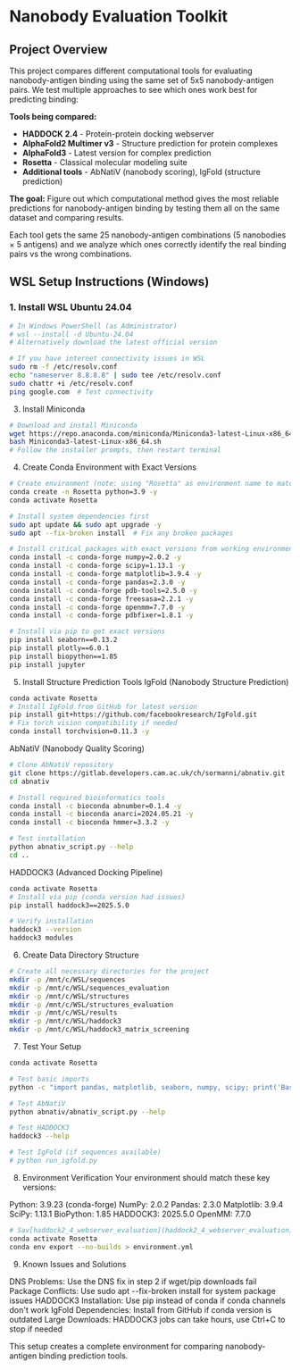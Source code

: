 # Nanobody Evaluation Toolkit

## Project Overview

This project compares different computational tools for evaluating nanobody-antigen binding using the same set of 5x5 nanobody-antigen pairs. We test multiple approaches to see which ones work best for predicting binding:

**Tools being compared:**
- **HADDOCK 2.4** - Protein-protein docking webserver
- **AlphaFold2 Multimer v3** - Structure prediction for protein complexes
- **AlphaFold3** - Latest version for complex prediction
- **Rosetta** - Classical molecular modeling suite
- **Additional tools** - AbNatiV (nanobody scoring), IgFold (structure prediction)

**The goal:** Figure out which computational method gives the most reliable predictions for nanobody-antigen binding by testing them all on the same dataset and comparing results.

Each tool gets the same 25 nanobody-antigen combinations (5 nanobodies × 5 antigens) and we analyze which ones correctly identify the real binding pairs vs the wrong combinations.

## WSL Setup Instructions (Windows)

### 1. Install WSL Ubuntu 24.04
```bash
# In Windows PowerShell (as Administrator)
# wsl --install -d Ubuntu-24.04
# Alternatively download the latest official version
```

```bash
# If you have internet connectivity issues in WSL
sudo rm -f /etc/resolv.conf
echo "nameserver 8.8.8.8" | sudo tee /etc/resolv.conf
sudo chattr +i /etc/resolv.conf
ping google.com  # Test connectivity
```

3. Install Miniconda
```bash
# Download and install Miniconda
wget https://repo.anaconda.com/miniconda/Miniconda3-latest-Linux-x86_64.sh
bash Miniconda3-latest-Linux-x86_64.sh
# Follow the installer prompts, then restart terminal
```

4. Create Conda Environment with Exact Versions
```bash
# Create environment (note: using "Rosetta" as environment name to match working setup)
conda create -n Rosetta python=3.9 -y
conda activate Rosetta

# Install system dependencies first
sudo apt update && sudo apt upgrade -y
sudo apt --fix-broken install  # Fix any broken packages

# Install critical packages with exact versions from working environment
conda install -c conda-forge numpy=2.0.2 -y
conda install -c conda-forge scipy=1.13.1 -y  
conda install -c conda-forge matplotlib=3.9.4 -y
conda install -c conda-forge pandas=2.3.0 -y
conda install -c conda-forge pdb-tools=2.5.0 -y
conda install -c conda-forge freesasa=2.2.1 -y
conda install -c conda-forge openmm=7.7.0 -y
conda install -c conda-forge pdbfixer=1.8.1 -y

# Install via pip to get exact versions
pip install seaborn==0.13.2
pip install plotly==6.0.1
pip install biopython==1.85
pip install jupyter
```

5. Install Structure Prediction Tools
IgFold (Nanobody Structure Prediction)
```bash 
conda activate Rosetta
# Install IgFold from GitHub for latest version
pip install git+https://github.com/facebookresearch/IgFold.git
# Fix torch vision compatibility if needed
conda install torchvision=0.11.3 -y
```

AbNatiV (Nanobody Quality Scoring)
```bash 
# Clone AbNatiV repository
git clone https://gitlab.developers.cam.ac.uk/ch/sormanni/abnativ.git
cd abnativ

# Install required bioinformatics tools  
conda install -c bioconda abnumber=0.1.4 -y
conda install -c bioconda anarci=2024.05.21 -y
conda install -c bioconda hmmer=3.3.2 -y

# Test installation
python abnativ_script.py --help
cd ..
```

HADDOCK3 (Advanced Docking Pipeline)
```bash
conda activate Rosetta
# Install via pip (conda version had issues)
pip install haddock3==2025.5.0

# Verify installation
haddock3 --version
haddock3 modules
```

6. Create Data Directory Structure
```bash
# Create all necessary directories for the project
mkdir -p /mnt/c/WSL/sequences
mkdir -p /mnt/c/WSL/sequences_evaluation  
mkdir -p /mnt/c/WSL/structures
mkdir -p /mnt/c/WSL/structures_evaluation
mkdir -p /mnt/c/WSL/results
mkdir -p /mnt/c/WSL/haddock3
mkdir -p /mnt/c/WSL/haddock3_matrix_screening
```

7. Test Your Setup
```bash
conda activate Rosetta

# Test basic imports
python -c "import pandas, matplotlib, seaborn, numpy, scipy; print('Basic packages OK')"

# Test AbNatiV
python abnativ/abnativ_script.py --help

# Test HADDOCK3
haddock3 --help

# Test IgFold (if sequences available)
# python run_igfold.py
```

8. Environment Verification
Your environment should match these key versions:

Python: 3.9.23 (conda-forge)
NumPy: 2.0.2
Pandas: 2.3.0
Matplotlib: 3.9.4
SciPy: 1.13.1
BioPython: 1.85
HADDOCK3: 2025.5.0
OpenMM: 7.7.0

```bash
# Sav[haddock2_4_webserver_evaluation](haddock2_4_webserver_evaluation)e your environment for future recreation
conda activate Rosetta
conda env export --no-builds > environment.yml
```
9. Known Issues and Solutions

DNS Problems: Use the DNS fix in step 2 if wget/pip downloads fail
Package Conflicts: Use sudo apt --fix-broken install for system package issues
HADDOCK3 Installation: Use pip instead of conda if conda channels don't work
IgFold Dependencies: Install from GitHub if conda version is outdated
Large Downloads: HADDOCK3 jobs can take hours, use Ctrl+C to stop if needed

This setup creates a complete environment for comparing nanobody-antigen binding prediction tools.
